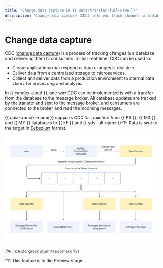 ```yaml
---
title: "Change data capture in {{ data-transfer-full-name }}"
description: "Change data capture (CDC) lets you track changes in databases and deliver them to end users in real time."
---
```


# Change data capture

CDC ([change data capture](https://en.wikipedia.org/wiki/Change_data_capture)) is a process of tracking changes in a database and delivering them to consumers in near real-time. CDC can be used to:

* Create applications that respond to data changes in real time.
* Deliver data from a centralized storage to microservices.
* Collect and deliver data from a production environment to internal data stores for processing and analysis.

In {{ yandex-cloud }}, one way CDC can be implemented is with a transfer from the database to the message broker. All database updates are tracked by the transfer and sent to the message broker, and consumers are connected to the broker and read the incoming messages.

{{ data-transfer-name }} supports CDC for transfers from {{ PG }}, {{ MG }}, and {{ MY }} databases to {{ KF }} and {{ yds-full-name }}^1^. Data is sent to the target in [Debezium](https://debezium.io/) format.

![image](../../_assets/data-transfer/concepts/cdc-flow.png)

{% include [greenplum-trademark](../../_includes/mdb/mgp/trademark.md) %}

^1^ This feature is in the Preview stage.
